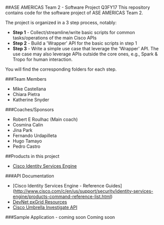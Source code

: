 ##ASE AMERICAS Team 2 - Software Project Q3FY17
This repository contains code for the software project of ASE AMERICAS Team 2.

The project is organized in a 3 step process, notably:
* **Step 1** - Collect/streamline/write basic scripts for common tasks/operations of the main Cisco APIs
* **Step 2** - Build a 'Wrapper' API for the basic scripts in step 1
* **Step 3** - Write a simple use case that leverage the 'Wrapper' API. The use case may also leverage APIs outside the core ones, e.g., Spark & Tropo for human interaction.

You will find the corresponding folders for each step.


###Team Members
* Mike Castellana
* Chiara Pietra
* Katherine Snyder


###Coaches/Sponsors
* Robert E Roulhac (Main coach)
* Cosmina Calin
* Jina Park
* Fernando Urdapilleta
* Hugo Tamayo
* Pedro Castro


##Products in this project
* [Cisco Identity Services Engine](http://www.cisco.com/c/en/us/products/security/identity-services-engine/index.html)


###API Documentation
* [Cisco Identity Services Engine - Reference Guides] (http://www.cisco.com/c/en/us/support/security/identity-services-engine/products-command-reference-list.html)
* [DevNet pxGrid Resources](https://developer.cisco.com/site/pxgrid/)
* [Cisco Umbrella Investigate API](https://investigate-api.readme.io/)


###Sample Application - coming soon
Coming soon

